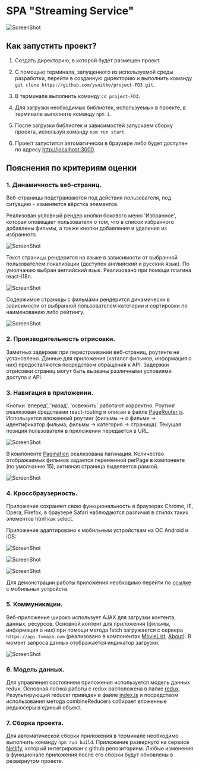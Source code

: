 # SPA "Streaming Service"

![ScreenShot](https://raw.github.com/ysnitko/project-FD3/main/src/helpers/img/Screenshot%202023-09-07%20at%2023.16.17.png)

## Как запустить проект?

1. Создать директорию, в которой будет размещен проект.

2. С помощью терминала, запущенного из используемой среды разработки, перейти в созданную директорию и выполнить команду `git clone https://github.com/ysnitko/project-FD3.git`.

3. В терминале выполнить команду `cd project-FD3`.

4. Для загрузки необходимых библиотек, используемых в проекте, в терминале выполните команду `npm i`.

5. После загрузки библиотек и зависимостей запускаем сборку проекта, используя команду `npm run start`.

6. Проект запустится автоматически в браузере либо будет доступен по адресу [http://localhost:3000](http://localhost:3000).

## Пояснения по критериям оценки

### 1. Динамичность веб-страниц.

Веб-страницы подстраиваются под действия пользователя, под ситуацию - изменяется вёрстка элементов.

Реализован условный рендер кнопки бокового меню 'Избранное', которая оповещает пользователя о том, что в список избранного добавлены фильмы, а также кнопки добавления и удаления из избранного.

![ScreenShot](https://raw.github.com/ysnitko/project-FD3/main/src/helpers/img/Screenshot%202023-09-08%20at%2000.12.49.png)

Текст страницы рендерится на языке в зависимости от выбранной пользователем локализации (доступен английский и русский язык). По умолчанию выбран английский язык. Реализовано при помощи плагина react-i18n.

![ScreenShot](https://raw.github.com/ysnitko/project-FD3/main/src/helpers/img/Screenshot%202023-09-08%20at%2000.42.20.png)

Содержимое страницы с фильмами рендерится динамически в зависимости от выбранной пользователем категории и сортировки по наименованию либо рейтингу.

![ScreenShot](https://raw.github.com/ysnitko/project-FD3/main/src/helpers/img/Screenshot%202023-09-08%20at%2001.11.25.png)

### 2. Производительность отрисовки.

Заметных задержек при перестраивании веб-страниц, роутинге не установлено. Данные для приложения (каталог фильмов, информация о них) предосталяются посредством обращения к API. Задержки отрисовки страниц могут быть вызваны различными условиями доступа к API.

### 3. Навигация в приложении.

Кнопки 'вперед', 'назад', 'освежить' работают корректно. Роутинг реализован средствами react-routing и описан в файле [PageRouter.js](https://github.com/ysnitko/project-FD3/blob/main/src/routes/PageRouter.js).
Используется вложенный роутинг (фильмы -> о фильме -> идентификатор фильма, фильмы -> категория -> cтраница).
Текущая позиция пользователя в приложении передается в URL.

![ScreenShot](https://raw.github.com/ysnitko/project-FD3/main/src/helpers/img/Screenshot%202023-09-08%20at%2002.02.37.png)

В компоненте [Pagination](https://github.com/ysnitko/project-FD3/blob/main/src/components/Pagination/Pagination.js) реализована пагинация. Количество отображаемых фильмов задается переменной perPage в компоненте (по умолчанию 15), активная страница выделяется рамкой.

![ScreenShot](https://raw.github.com/ysnitko/project-FD3/main/src/helpers/img/Screenshot%202023-09-08%20at%2002.19.42.png)

### 4. Кроссбраузерность.

Приложение сохраняет свою функциональность в браузерах Chrome, IE, Opera, Firefox, в браузере Safari наблюдаются различия в стилях таких элементов html как select.

Приложение адаптировано к мобильным устройствам на ОС Android и iOS:

![ScreenShot](https://raw.github.com/ysnitko/project-FD3/main/src/helpers/img/Screenshot%202023-09-08%20at%2002.51.16.png)

![ScreenShot](https://raw.github.com/ysnitko/project-FD3/main/src/helpers/img/Screenshot%202023-09-08%20at%2002.51.34.png)

![ScreenShot](https://raw.github.com/ysnitko/project-FD3/main/src/helpers/img/Screenshot%202023-09-08%20at%2002.51.50.png)

Для демонстрации работы приложения необходимо перейти по [ссылке](https://streaming-serv.netlify.app/) с мобильных устройств.

### 5. Коммуникации.

Веб-приложение широко использует AJAX для загрузки контента, данных, ресурсов.
Основной контент для приложения (фильмы, информация о них) при помощи метода fetch загружается с сервера `https://api.tvmaze.com` (реализовано в компонентах [MovieList](https://github.com/ysnitko/project-FD3/blob/main/src/pages/MoviesList/MoviesList.js), [About](https://github.com/ysnitko/project-FD3/blob/main/src/pages/About/About.js)).
В момент запроса данных отображается индикатор загрузки.

![ScreenShot](https://raw.github.com/ysnitko/project-FD3/main/src/helpers/img/Screenshot%202023-09-08%20at%2001.23.35.png)

### 6. Модель данных.

Для управления состоянием приложения используется модель данных redux. Основная логика работы с redux расположена в папке [redux](https://github.com/ysnitko/project-FD3/tree/main/src/redux). Результирующий reducer приведен в файле [index.js](https://github.com/ysnitko/project-FD3/blob/main/src/redux/reducers/index.js) и посредством использования метода combineReducers собирает вложенные редьюсеры в единый объект.

### 7. Сборка проекта.

Для автоматической сборки приложения в терминале необходимо выполнить команду `npm run build`. Приложение развернуто на сервисе [Netlify](https://streaming-serv.netlify.app/), который интегрирован с github репозиторием. Любые изменения в функционале приложения после его сборки будут обновлены в резвернутом проекте.
